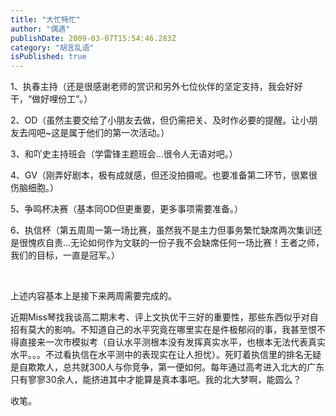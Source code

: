 ```yaml
---
title: "大忙特忙"
author: "偶遇"
publishDate: 2009-03-07T15:54:46.283Z
category: "胡言乱语"
isPublished: true
---
```


<P>1、执春主持（还是很感谢老师的赏识和另外七位伙伴的坚定支持，我会好好干，“做好哩份工”。）</P>
<P>2、OD（虽然主要交给了小朋友去做，但仍需把关、及时作必要的提醒。让小朋友去闯吧~这是属于他们的第一次活动。）</P>
<P>3、和吖史主持班会（学雷锋主题班会...很令人无语对吧。）</P>
<P>4、GV（刚弄好剧本，极有成就感，但还没拍摄呢。也要准备第二环节，很累很伤脑细胞。）</P>
<P>5、争鸣杯决赛（基本同OD但更重要，更多事项需要准备。）</P>
<P>6、执信杯（第五周周一第一场比赛，虽然我不是主力但事务繁忙缺席两次集训还是很愧疚自责...无论如何作为文联的一份子我不会缺席任何一场比赛！王者之师，我们的目标，一直是冠军。）</P>
<P>&nbsp;</P>
<P>上述内容基本上是接下来两周需要完成的。</P>
<P>近期Miss琴找我谈高二期末考、评上文执优干三好的重要性，那些东西似乎对自招有莫大的影响。不知道自己的水平究竟在哪里实在是件极郁闷的事，我甚至恨不得直接来一次市模拟考（自认水平测根本没有发挥真实水平，也根本无法代表真实水平。。。不过看执信在水平测中的表现实在让人担忧）。死盯着执信里的排名无疑是自欺欺人，总共就300人与你竞争，第一便如何。每年通过高考进入北大的广东只有寥寥30余人，能挤进其中才能算是真本事吧。我的北大梦啊，能圆么？</P>
<P>收笔。</P>